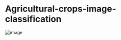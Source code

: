 # Agricultural-crops-image-classification

![image](https://github.com/Tanwar-12/Agricultural-crops-image-classification/assets/110081008/04993efb-8ace-4709-af6d-2661483cc5b1)
